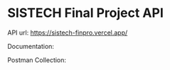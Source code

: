 # SISTECH Final Project API

API url: https://sistech-finpro.vercel.app/

Documentation: 

Postman Collection: 
